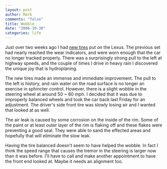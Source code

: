 ```yaml
--- 
layout: post
author: Mark
comments: "false"
title: Wobble
date: "2006-10-30"
categories: life
---
```

Just over two weeks ago I had <a href="http://www.zanshin.net/blogs/001113.html" title="A Free Tire">new tires</a> put on the Lexus. The previous set had nearly reached the wear indicators, and were worn enough that the car no longer tracked properly. There was a surprisingly strong pull to the left at highway speeds, and the couple of times I drive in heavy rain I discovered the unique joy that is hydroplaning.

The new tires made an immense and immediate improvement. The pull to the left is history, and rain water on the road surface is no longer an exercise in sphincter control. However, there is a slight wobble in the steering wheel at around 50 ~ 60 mph. I decided that it was due to improperly balanced wheels and took the car back last Friday for an adjustment. The driver's side front tire was slowly losing air and I wanted that looked at as well.

The air leak is caused by some corrosion on the inside of the rim. Some of the paint  or at least outer layer of the rim is flaking off and these flakes were preventing a good seal. They were able to sand the effected areas and hopefully that will eliminate the slow leak.

Having the tire balanced doesn't seem to have helped the wobble. In fact I think the speed range that causes the tremor in the steering is larger now than it was before. I'll have to call and make another appointment to have the front end looked at. Maybe it needs an alignment too.
